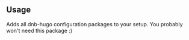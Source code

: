 ## Usage

Adds all dnb-hugo configuration packages to your setup. You probably won't need this package :)
